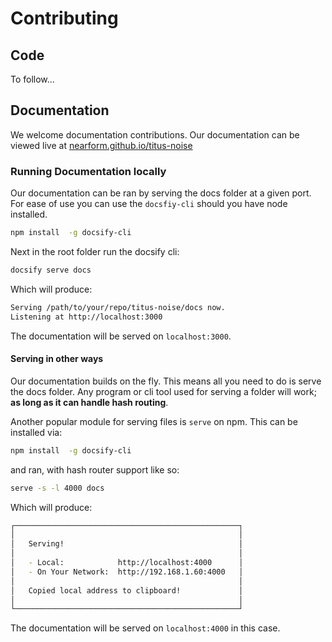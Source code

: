 # Contributing

## Code
To follow...

## Documentation
We welcome documentation contributions. Our documentation can be viewed live at [nearform.github.io/titus-noise][docs]

### Running Documentation locally
Our documentation can be ran by serving the docs folder at a given port. For ease of use you can use the `docsfiy-cli` should you have node installed.

```sh
npm install  -g docsify-cli
```

Next in the root folder run the docsify cli:

```sh
docsify serve docs
```

Which will produce:

```sh
Serving /path/to/your/repo/titus-noise/docs now.
Listening at http://localhost:3000
```

The documentation will be served on `localhost:3000`.

#### Serving in other ways
Our documentation builds on the fly. This means all you need to do is serve the docs folder. Any program or cli tool used for serving a folder will work; __as long as it can handle hash routing__.

Another popular module for serving files is `serve` on npm. This can be installed via:

```sh
npm install  -g docsify-cli
```

and ran, with hash router support like so:

```sh
serve -s -l 4000 docs
```

Which will produce:

```sh 
┌──────────────────────────────────────────────────┐
│                                                  │
│   Serving!                                       │
│                                                  │
│   - Local:            http://localhost:4000      │
│   - On Your Network:  http://192.168.1.60:4000   │
│                                                  │
│   Copied local address to clipboard!             │
│                                                  │
└──────────────────────────────────────────────────┘
```

The documentation will be served on `localhost:4000` in this case.

[docs]:https://nearform.github.io/titus-noise
